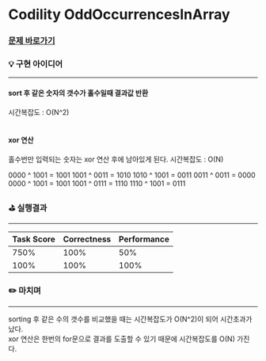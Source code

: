 # Codility OddOccurrencesInArray
### [문제 바로가기](https://app.codility.com/programmers/lessons/2-arrays/odd_occurrences_in_array/)

### 💡 구현 아이디어
---
#### sort 후 같은 숫자의 갯수가 홀수일때 결과값 반환
시간복잡도 : O(N^2) <br/><br/>

#### xor 연산
홀수번만 입력되는 숫자는 xor 연산 후에 남아있게 된다.
시간복잡도 : O(N)

0000 ^ 1001 = 1001
1001 ^ 0011 = 1010
1010 ^ 1001 = 0011
0011 ^ 0011 = 0000
0000 ^ 1001 = 1001
1001 ^ 0111 = 1110
1110 ^ 1001 = 0111

### ⛳️ 실행결과
---
| Task Score | Correctness | Performance |
| ------ | ------ |------ |
|  750% | 100% | 50% |
|  100% | 100% | 100% | <br/><br/>


### ✏️ 마치며
---
sorting 후 같은 수의 갯수를 비교했을 때는 시간복잡도가 O(N^2)이 되어 시간초과가 났다.<br/>
xor 연산은 한번의 for문으로 결과를 도출할 수 있기 때문에 시간복잡도를 O(N) 가진다.
